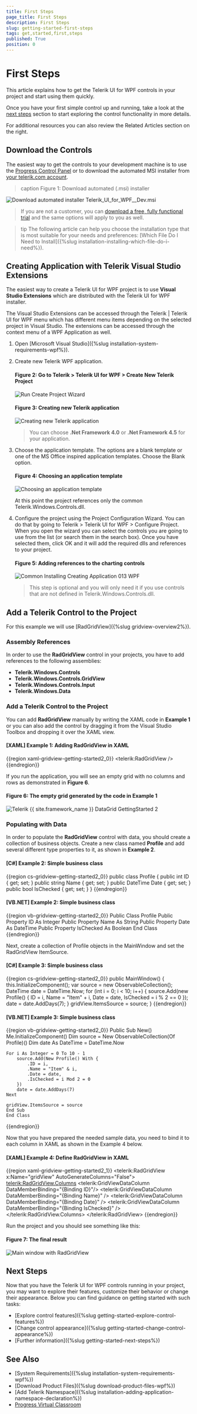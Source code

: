```yaml
---
title: First Steps
page_title: First Steps
description: First Steps
slug: getting-started-first-steps
tags: get,started,first,steps
published: True
position: 0
---
```


# First Steps

This article explains how to get the Telerik UI for WPF controls in your project and start using them quickly.

Once you have your first simple control up and running, take a look at the [next steps](#next-steps) section to start exploring the control functionality in more details.

For additional resources you can also review the Related Articles section on the right.

## Download the Controls

The easiest way to get the controls to your development machine is to use the [Progress Control Panel](https://www.telerik.com/download-trial-file/v2/control-panel) or to download the automated MSI installer from [your telerik.com account](https://www.telerik.com/account/product-download?product=RCWPF).

>caption Figure 1: Download automated (.msi) installer

![Download automated installer Telerik_UI_for_WPF_<version>_Dev.msi](images/download-msi.png "Telerik_UI_for_WPF_<version>_Dev.msi")

> If you are not a customer, you can [download a free, fully functional trial](https://www.telerik.com/download-trial-file/v2-b/ui-for-wpf) and the same options will apply to you as well.

>tip The following article can help you choose the installation type that is most suitable for your needs and preferences: [Which File Do I Need to Install]({%slug installation-installing-which-file-do-i-need%}).

## Creating Application with Telerik Visual Studio Extensions

The easiest way to create a Telerik UI for WPF project is to use **Visual Studio Extensions** which are distributed with the Telerik UI for WPF installer.

The Visual Studio Extensions can be accessed through the Telerik | Telerik UI for WPF menu which has different menu items depending on the selected project in Visual Studio. The extensions can be accessed through the context menu of a WPF Application as well.

1. Open [Microsoft Visual Studio]({%slug installation-system-requirements-wpf%}).

2. Create new Telerik WPF application.

	#### __Figure 2: Go to Telerik > Telerik  UI for WPF > Create New Telerik Project__
	![Run Create Project Wizard](../integration/visual-studio-extensions/images/VSExtentions_WPF_OverviewMenuCreate.png "Run Create Project Wizard")
	
	#### __Figure 3: Creating new Telerik application__	
	![Creating new Telerik application](images/installation-adding-to-application-create-application-and-adding-control-1.png)

	>You can choose __.Net Framework 4.0__ or __.Net Framework 4.5__ for your application.

3. Choose the application template. The options are a blank template or one of the MS Office inspired application templates. Choose the Blank option.
	
	#### __Figure 4: Choosing an application template__
	![Choosing an application template](images/installation-adding-to-application-create-application-and-adding-control-2.png)

	At this point the project references only the common Telerik.Windows.Controls.dll. 

4. Configure the project using the Project Configuration Wizard. You can do that by going to Telerik > Telerik UI for WPF > Configure Project. When you open the wizard you can select the controls you are going to use from the list (or search them in the search box). Once you have selected them, click OK and it will add the required dlls and references to your project.

	#### __Figure 5: Adding references to the charting controls__
	![Common Installing Creating Application 013 WPF](images/installation-adding-to-application-create-application-and-adding-control-3.png)	

	> This step is optional and you will only need it if you use controls that are not defined in Telerik.Windows.Controls.dll.

## Add a Telerik Control to the Project

For this example we will use [RadGridView]({%slug gridview-overview2%}).

### Assembly References

In order to use the __RadGridView__ control in your projects, you have to add references to the following assemblies:			

* __Telerik.Windows.Controls__
* __Telerik.Windows.Controls.GridView__
* __Telerik.Windows.Controls.Input__
* __Telerik.Windows.Data__
	
### Add a Telerik Control to the Project

You can add __RadGridView__ manually by writing the XAML code in __Example 1__ or you can also add the control by dragging it from the Visual Studio Toolbox and dropping it over the XAML view.
	
#### __[XAML] Example 1: Adding RadGridView in XAML__

{{region xaml-gridview-getting-started2_0}}
	<telerik:RadGridView />
{{endregion}}

If you run the application, you will see an empty grid with no columns and rows as demonstrated in __Figure 6__. 

#### __Figure 6: The empty grid generated by the code in Example 1__

![Telerik {{ site.framework_name }} DataGrid GettingStarted 2](images/RadGridView_GettingStarted_2.png)

### Populating with Data

In order to populate the __RadGridView__ control with data, you should create a collection of business objects. Create a new class named __Profile__ and add several different type properties to it, as shown in __Example 2__.

#### __[C#] Example 2: Simple business class__

{{region cs-gridview-getting-started2_0}}
	    public class Profile
    {
        public int ID { get; set; }
        public string Name { get; set; }
        public DateTime Date { get; set; }
        public bool IsChecked { get; set; }
    }
{{endregion}}

#### __[VB.NET] Example 2: Simple business class__

{{region vb-gridview-getting-started2_0}}
	Public Class Profile
    Public Property ID As Integer
    Public Property Name As String
    Public Property Date As DateTime
    Public Property IsChecked As Boolean
End Class
{{endregion}}

Next, create a collection of Profile objects in the MainWindow and set the RadGridView ItemSource.  

#### __[C#] Example 3: Simple business class__

{{region cs-gridview-getting-started2_0}}
		public MainWindow()
    {
		this.InitializeComponent();
        var source = new ObservableCollection<Profile>();
        DateTime date = DateTime.Now;
        for (int i = 0; i < 10; i++)
        {
        source.Add(new Profile() { ID = i, Name = "Item" + i, Date = date, IsChecked = i % 2 == 0 });
        date = date.AddDays(7);
        }
        gridView.ItemsSource = source;
    }
{{endregion}}


#### __[VB.NET] Example 3: Simple business class__

{{region vb-gridview-getting-started2_0}}
	Public Sub New()
    Me.InitializeComponent()
    Dim source = New ObservableCollection(Of Profile)()
    Dim date As DateTime = DateTime.Now

    For i As Integer = 0 To 10 - 1
        source.Add(New Profile() With {
            .ID = i,
            .Name = "Item" & i,
            .Date = date,
            .IsChecked = i Mod 2 = 0
        })
        date = date.AddDays(7)
    Next

    gridView.ItemsSource = source
	End Sub
	End Class
{{endregion}}

Now that you have prepared the needed sample data, you need to bind it to each column in XAML as shown in the Example 4 below.

#### __[XAML] Example 4: Define RadGridView in XAML__

{{region xaml-gridview-getting-started2_1}}
	<Grid>
        <telerik:RadGridView x:Name="gridView"
                             AutoGenerateColumns="False">
            <telerik:RadGridView.Columns>
                <telerik:GridViewDataColumn DataMemberBinding="{Binding ID}"/>
                <telerik:GridViewDataColumn DataMemberBinding="{Binding Name}" />
                <telerik:GridViewDataColumn DataMemberBinding="{Binding Date}" />
                <telerik:GridViewDataColumn DataMemberBinding="{Binding IsChecked}" />
            </telerik:RadGridView.Columns>
        </telerik:RadGridView>
    </Grid>
{{endregion}}

Run the project and you should see something like this:

#### __Figure 7: The final result__

![Main window with RadGridView](images/main-window-with-radgridview.png "Main window with RadGridView")

## Next Steps

Now that you have the Telerik UI for WPF controls running in your project, you may want to explore their features, customize their behavior or change their appearance. Below you can find guidance on getting started with such tasks:

* [Explore control features]({%slug getting-started-explore-control-features%})
* [Change control appearance]({%slug getting-started-change-control-appearance%})
* [Further information]({%slug getting-started-next-steps%})

## See Also

* [System Requirements]({%slug installation-system-requirements-wpf%})
* [Download Product Files]({%slug download-product-files-wpf%})
* [Add Telerik Namespace]({%slug installation-adding-application-namespace-declaration%})
* [Progress Virtual Classroom](https://www.telerik.com/account/support/virtual-classroom)
